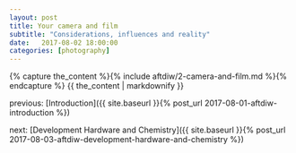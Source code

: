 ```yaml
---
layout: post
title: Your camera and film
subtitle: "Considerations, influences and reality"
date:   2017-08-02 18:00:00
categories: [photography]
---
```


{% capture the_content %}{% include aftdiw/2-camera-and-film.md %}{% endcapture %}
{{ the_content | markdownify }}

previous: [Introduction]({{ site.baseurl }}{% post_url 2017-08-01-aftdiw-introduction %})

next: [Development Hardware and Chemistry]({{ site.baseurl }}{% post_url 2017-08-03-aftdiw-development-hardware-and-chemistry %})

